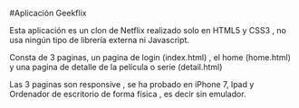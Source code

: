 #Aplicación Geekflix

Esta aplicación es un clon de Netflix realizado solo en HTML5 y CSS3 , no usa ningún tipo de librería externa ni Javascript.

Consta de 3 paginas, un pagina de login (index.html) , el home (home.html) y una pagina de detalle de la película o serie (detail.html)

Las 3 paginas son responsive , se ha probado en iPhone 7, Ipad y Ordenador de escritorio de forma física , es decir sin emulador.




